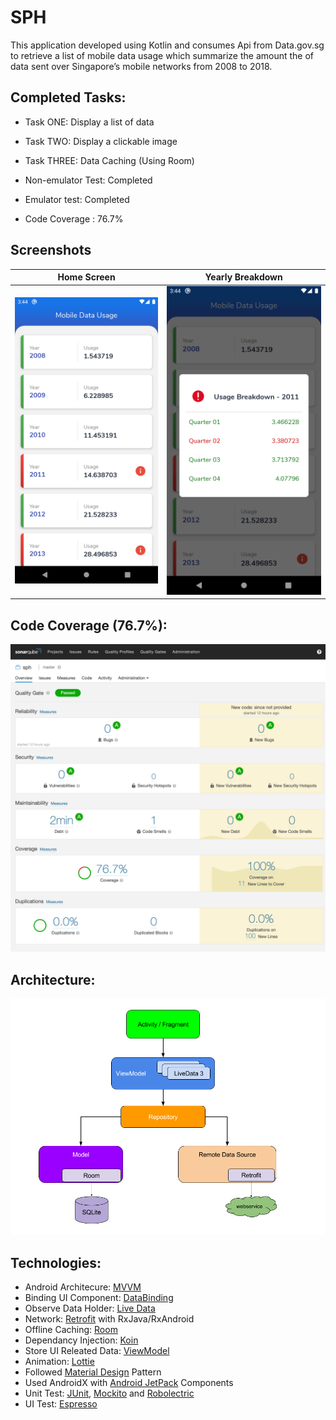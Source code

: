 # SPH

This application developed using Kotlin and consumes Api from Data.gov.sg to retrieve a list of mobile data usage which summarize the amount the of data sent over Singapore’s mobile networks from 2008 to 2018.

## Completed Tasks:
 - Task ONE: Display a list of data
 - Task TWO: Display a clickable image
 - Task THREE: Data Caching (Using Room)

- Non-emulator Test: Completed
- Emulator test: Completed
- Code Coverage : 76.7%


## Screenshots
Home Screen                |  Yearly Breakdown                     
:-------------------------:|:-------------------------:
![](screenshots/home_screen.png)  |  ![](screenshots/popup_dialog.png)


## Code Coverage (76.7%):
![](screenshots/code_coverage_17052010.png)


## Architecture:
![](screenshots/mvvm_architecture.png)


## Technologies:
- Android Architecure: [MVVM](https://developer.android.com/jetpack/docs/guide#overview)
- Binding UI Component: [DataBinding](https://developer.android.com/topic/libraries/data-binding/)
- Observe Data Holder: [Live Data](https://developer.android.com/topic/libraries/architecture/livedata)
- Network: [Retrofit](https://square.github.io/retrofit/) with RxJava/RxAndroid
- Offline Caching: [Room](https://developer.android.com/topic/libraries/architecture/room)
- Dependancy Injection: [Koin](https://insert-koin.io/)
- Store UI Releated Data: [ViewModel](https://developer.android.com/topic/libraries/architecture/viewmodel)
- Animation: [Lottie](https://airbnb.design/lottie/)
- Followed [Material Design](https://material.io/design) Pattern
- Used AndroidX with [Android JetPack](https://developer.android.com/jetpack) Components
- Unit Test: [JUnit](https://junit.org/junit4/), [Mockito](https://site.mockito.org/) and [Robolectric](http://robolectric.org/)
- UI Test: [Espresso](https://developer.android.com/training/testing/espresso)
